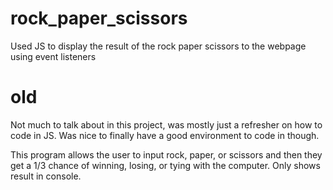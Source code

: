 # rock_paper_scissors

Used JS to display the result of the rock paper scissors to the webpage using event listeners

# old
Not much to talk about in this project, was mostly just a refresher on how to code in JS. Was nice to finally have a good environment to code in though.

This program allows the user to input rock, paper, or scissors and then they get a 1/3 chance of winning, losing, or tying with the computer. Only shows result in console.